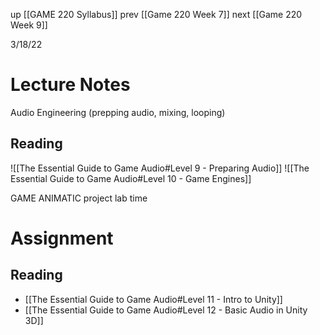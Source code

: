 up [[GAME 220 Syllabus]]
prev [[Game 220 Week 7]]
next [[Game 220 Week 9]]

3/18/22

# Lecture Notes
Audio Engineering (prepping audio, mixing, looping)

## Reading
![[The Essential Guide to Game Audio#Level 9 - Preparing Audio]]
![[The Essential Guide to Game Audio#Level 10 - Game Engines]]

GAME ANIMATIC project lab time

# Assignment
## Reading
- [[The Essential Guide to Game Audio#Level 11 - Intro to Unity]]
- [[The Essential Guide to Game Audio#Level 12 - Basic Audio in Unity 3D]]